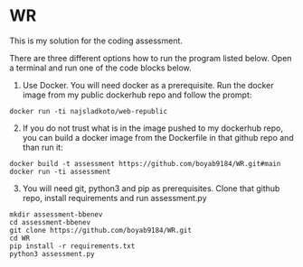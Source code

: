 # WR

This is my solution for the coding assessment.

There are three different options how to run the program listed below.
Open a terminal and run one of the code blocks below.

1. Use Docker. You will need docker as a prerequisite. Run the docker image from my public dockerhub repo and follow the prompt:
```
docker run -ti najsladkoto/web-republic
```

2. If you do not trust what is in the image pushed to my dockerhub repo, you can build a docker image from the Dockerfile in that github repo and than run it:
```
docker build -t assessment https://github.com/boyab9184/WR.git#main
docker run -ti assessment
```

3. You will need git, python3 and pip as prerequisites. Clone that github repo, install requirements and run assessment.py
```
mkdir assessment-bbenev
cd assessment-bbenev
git clone https://github.com/boyab9184/WR.git
cd WR
pip install -r requirements.txt
python3 assessment.py
```